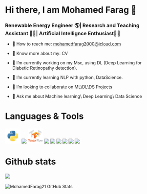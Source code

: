 # Hi there, I am Mohamed Farag 👋
### Renewable Energy Engineer 🌎| Research and Teaching Assistant 👨‍🏫| Artificial Intellignce Enthusiast👨‍💻 
 
 - 📧 How to reach me: mohamedfarag2000@icloud.com
 - 📄 Know more about my: CV



- 🔭 I’m currently working on my Msc, using DL (Deep Learning for Diabetic Retinopathy detection).
- 🌱 I’m currently learning NLP with python, DataScience.
- 👯 I’m looking to collaborate on ML\DL\DS Projects
- 💬 Ask me about Machine learning\ Deep Learning\ Data Science


<!--
**MohamedFarag21/MohamedFarag21** is a ✨ _special_ ✨ repository because its `README.md` (this file) appears on your GitHub profile.

Here are some ideas to get you started:

- 🔭 I’m currently working on my Msc.
- 🌱 I’m currently learning NLP with python, Datascience and Pytorch.
- 👯 I’m looking to collaborate on ML\DL\DS Projects
- 🤔 I’m looking for help with....
- 💬 Ask me about Machine learning\ Deep Learning\ Data Science
- 📫 How to reach me: ..
- 😄 Pronouns: ...
- ⚡ Fun fact: ...
-->

# Languages & Tools
###

 <code><img height="50" src="https://raw.githubusercontent.com/github/explore/80688e429a7d4ef2fca1e82350fe8e3517d3494d/topics/python/python.png"></code>
 <code><img height="50" src="https://pytorch.org/assets/images/pytorch-logo.png"></code>
 <code><img height="50" src="https://raw.githubusercontent.com/github/explore/80688e429a7d4ef2fca1e82350fe8e3517d3494d/topics/tensorflow/tensorflow.png"></code>
 <code><img height="50" src="https://external-preview.redd.it/SY5mlH8w2EFU-zp2P-nj8bvj7Cx1rgEGcDMmr2gawgU.jpg?auto=webp&s=a89328145b79c8fbed55ee28f9d7b295e1d22d2e"></code>
 <code><img height="50" src="https://upload.wikimedia.org/wikipedia/commons/thumb/0/05/Scikit_learn_logo_small.svg/1920px-Scikit_learn_logo_small.svg.png"></code>
 <code><img height="50" src="https://upload.wikimedia.org/wikipedia/commons/thumb/e/ed/Pandas_logo.svg/1920px-Pandas_logo.svg.png"></code>
 <code><img height="50" src="https://www.vhv.rs/dpng/d/443-4432479_python-logo-png-transparent-png.png"></code>
 <code><img height="50" src="https://www.caiodonalisio.com/static/blog/posts/cadernos/matplotlib/cover.png"></code>
 <code><img height="50" src="https://user-images.githubusercontent.com/67586773/105041759-66ffed80-5a89-11eb-8fa5-65edb61275e0.png"></code>
 <code><img height="50" src=""></code>
 <code><img height="50" src=""></code>
 <code><img height="50" src=""></code>
 <code><img height="50" src=""></code>






# Github stats
###

<a href="https://github.com/MohamedFarag21">
  <img src="https://github-readme-stats.vercel.app/api/top-langs/?username=MohamedFarag21&theme=radical&hide=glsl,python" />
</a>

![MohamedFarag21 GitHub Stats](https://github-readme-stats.vercel.app/api?username=mohamedfarag21&show_icons=true)

